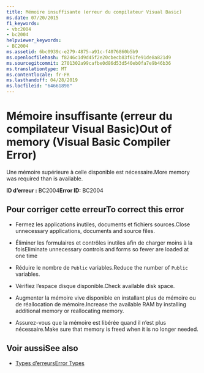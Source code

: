 ```yaml
---
title: Mémoire insuffisante (erreur du compilateur Visual Basic)
ms.date: 07/20/2015
f1_keywords:
- vbc2004
- bc2004
helpviewer_keywords:
- BC2004
ms.assetid: 6bc0939c-e279-4875-a91c-f4076860b5b9
ms.openlocfilehash: f8246c1d9d45f2e20cbecb83f61fe91de8a821d9
ms.sourcegitcommit: 2701302a99cafbe0d86d53d540eb0fa7e9b46b36
ms.translationtype: MT
ms.contentlocale: fr-FR
ms.lasthandoff: 04/28/2019
ms.locfileid: "64661898"
---
```

# <a name="out-of-memory-visual-basic-compiler-error"></a><span data-ttu-id="997b7-102">Mémoire insuffisante (erreur du compilateur Visual Basic)</span><span class="sxs-lookup"><span data-stu-id="997b7-102">Out of memory (Visual Basic Compiler Error)</span></span>
<span data-ttu-id="997b7-103">Une mémoire supérieure à celle disponible est nécessaire.</span><span class="sxs-lookup"><span data-stu-id="997b7-103">More memory was required than is available.</span></span>  
  
 <span data-ttu-id="997b7-104">**ID d’erreur :** BC2004</span><span class="sxs-lookup"><span data-stu-id="997b7-104">**Error ID:** BC2004</span></span>  
  
## <a name="to-correct-this-error"></a><span data-ttu-id="997b7-105">Pour corriger cette erreur</span><span class="sxs-lookup"><span data-stu-id="997b7-105">To correct this error</span></span>  
  
- <span data-ttu-id="997b7-106">Fermez les applications inutiles, documents et fichiers sources.</span><span class="sxs-lookup"><span data-stu-id="997b7-106">Close unnecessary applications, documents and source files.</span></span>  
  
- <span data-ttu-id="997b7-107">Éliminer les formulaires et contrôles inutiles afin de charger moins à la fois</span><span class="sxs-lookup"><span data-stu-id="997b7-107">Eliminate unnecessary controls and forms so fewer are loaded at one time</span></span>  
  
- <span data-ttu-id="997b7-108">Réduire le nombre de `Public` variables.</span><span class="sxs-lookup"><span data-stu-id="997b7-108">Reduce the number of `Public` variables.</span></span>  
  
- <span data-ttu-id="997b7-109">Vérifiez l’espace disque disponible.</span><span class="sxs-lookup"><span data-stu-id="997b7-109">Check available disk space.</span></span>  
  
- <span data-ttu-id="997b7-110">Augmenter la mémoire vive disponible en installant plus de mémoire ou de réallocation de mémoire.</span><span class="sxs-lookup"><span data-stu-id="997b7-110">Increase the available RAM by installing additional memory or reallocating memory.</span></span>  
  
- <span data-ttu-id="997b7-111">Assurez-vous que la mémoire est libérée quand il n’est plus nécessaire.</span><span class="sxs-lookup"><span data-stu-id="997b7-111">Make sure that memory is freed when it is no longer needed.</span></span>  
  
## <a name="see-also"></a><span data-ttu-id="997b7-112">Voir aussi</span><span class="sxs-lookup"><span data-stu-id="997b7-112">See also</span></span>

- [<span data-ttu-id="997b7-113">Types d’erreurs</span><span class="sxs-lookup"><span data-stu-id="997b7-113">Error Types</span></span>](../../../visual-basic/programming-guide/language-features/error-types.md)
